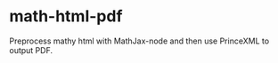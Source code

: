 math-html-pdf
=============

Preprocess mathy html with MathJax-node and then use PrinceXML to output PDF.
